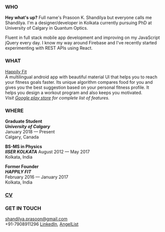 [//]: # (This may be the most platform independent comment)

<!---
your comment goes here
and here

You can use the [editor on GitHub](https://github.com/PrasoonShandilya/prasoonshandilya.github.io/edit/master/index.md) to maintain and preview the content for your website in Markdown files.
-->

### WHO

**Hey what's up?** Full name's Prasoon K. Shandilya but everyone calls me Shandilya. I'm a designer/developer in Kolkata currently pursuing PhD at University of Calgary in Quantum Optics.

Fluent in full stack mobile app development and improving on my JavaScript jQuery every day. I know my way around Firebase and I've recently started experimenting with REST APIs using React.


### WHAT

[Happily Fit](https://play.google.com/store/apps/details?id=com.apphappily.happilyfit)  
A multilingual android app with beautiful material UI that helps you to reach your fitness goals faster. Its unique algorithm compares food for you and gives you the best suggestion based on your personal fitness profile. It helps you design a workout program and also keeps you motivated.  
*Visit [Google play store](https://play.google.com/store/apps/details?id=com.apphappily.happilyfit) for complete list of features.*

### WHERE

**Graduate Student**  
***University of Calgary***  
January 2018 — Present  
Calgary, Canada  

**BS-MS in Physics**  
***IISER KOLKATA*** 
August 2012 — May 2017  
Kolkata, India  

**Former Founder**  
***HAPPILY FIT***  
February 2016 — January 2017  
Kolkata, India  

### [CV](https://github.com/PrasoonShandilya/prasoonshandilya.github.io/files/752107/startupcv.pdf)

### GET IN TOUCH

shandilya.prasoon@gmail.com  
+91-7908911296
[LinkedIn](https://in.linkedin.com/in/prasoonshandilya), [AngelList](https://angel.co/prasoon-shandilya)
